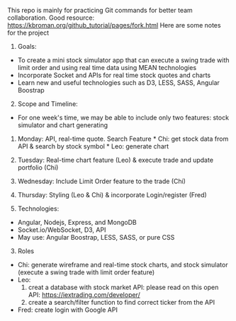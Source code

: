 This repo is mainly for practicing Git commands for better team collaboration. Good resource: https://kbroman.org/github_tutorial/pages/fork.html
Here are some notes for the project
1. Goals: 
  - To create a mini stock simulator app that can execute a swing trade with limit order and using real time data using MEAN technologies
  - Incorporate Socket and APIs for real time stock quotes and charts
  - Learn new and useful technologies such as D3, LESS, SASS, Angular Boostrap 

2. Scope and Timeline:
  - For one week's time, we may be able to include only two features: stock simulator and chart generating
  1. Monday: API, real-time quote. Search Feature
    * Chi: get stock data from API & search by stock symbol
    * Leo: generate chart
  2. Tuesday: Real-time chart feature (Leo) &  execute trade and update portfolio (Chi)
  3. Wednesday: Include Limit Order feature to the trade (Chi)
  4. Thursday: Styling (Leo & Chi) & incorporate Login/register (Fred)

3. Technologies: 
  - Angular, Nodejs, Express, and MongoDB
  - Socket.io/WebSocket, D3, API 
  - May use: Angular Boostrap, LESS, SASS, or pure CSS

3. Roles
  - Chi: generate wireframe and real-time stock charts, and stock simulator (execute a swing trade with limit order feature)
  - Leo: 
    1. creat a database with stock market API: please read on this open API: https://iextrading.com/developer/
    2. create a search/filter function to find correct ticker from the API
  - Fred: create login with Google API


